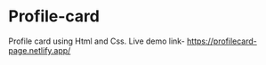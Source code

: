 # Profile-card
Profile card using Html and Css.
Live demo link- https://profilecard-page.netlify.app/
